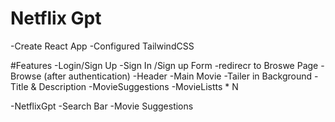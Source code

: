 # Netflix Gpt

-Create React App
-Configured  TailwindCSS


#Features
-Login/Sign Up
    -Sign In /Sign up Form
     -redirecr to Broswe Page
-Browse (after authentication)
    -Header
    -Main Movie
       -Tailer  in Background
       -Title & Description
       -MovieSuggestions
          -MovieListts * N

-NetflixGpt
    -Search Bar
    -Movie Suggestions


